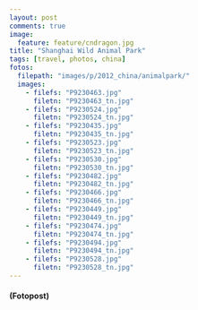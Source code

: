 ```yaml
---
layout: post
comments: true
image: 
  feature: feature/cndragon.jpg
title: "Shanghai Wild Animal Park"
tags: [travel, photos, china]
fotos:
  filepath: "images/p/2012_china/animalpark/"
  images:
    - filefs: "P9230463.jpg"
      filetn: "P9230463_tn.jpg"
    - filefs: "P9230524.jpg"
      filetn: "P9230524_tn.jpg"
    - filefs: "P9230435.jpg"
      filetn: "P9230435_tn.jpg"
    - filefs: "P9230523.jpg"
      filetn: "P9230523_tn.jpg"
    - filefs: "P9230530.jpg"
      filetn: "P9230530_tn.jpg"
    - filefs: "P9230482.jpg"
      filetn: "P9230482_tn.jpg"
    - filefs: "P9230466.jpg"
      filetn: "P9230466_tn.jpg"
    - filefs: "P9230449.jpg"
      filetn: "P9230449_tn.jpg"
    - filefs: "P9230474.jpg"
      filetn: "P9230474_tn.jpg"
    - filefs: "P9230494.jpg"
      filetn: "P9230494_tn.jpg"
    - filefs: "P9230528.jpg"
      filetn: "P9230528_tn.jpg"
---
```


#### (Fotopost)